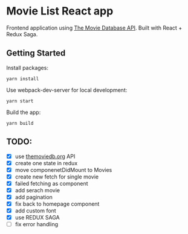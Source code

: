 # Movie List React app

Frontend application using [The Movie Database API](https://developers.themoviedb.org). Built with React + Redux Saga.

## Getting Started

Install packages:
```
yarn install
```

Use webpack-dev-server for local development:
```
yarn start
```

Build the app:
```
yarn build
```

## TODO:
- [x] use [themoviedb.org](https://developers.themoviedb.org/3/getting-started) API
- [x] create one state in redux
- [x] move componenetDidMount to Movies
- [x] create new fetch for single movie
- [x] failed fetching as component
- [x] add serach movie
- [x] add pagination
- [x] fix back to homepage component
- [x] add custom font
- [x] use REDUX SAGA
- [ ] fix error handling

